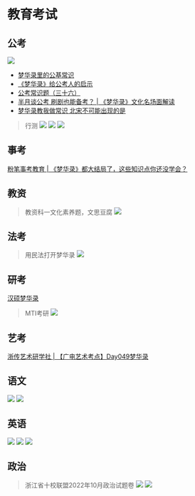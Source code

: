 # 教育考试


## 公考

![](/image/discuss/edution/fenbimaike.jpg)

* [梦华录里的公基常识](https://www.xiaohongshu.com/discovery/item/62bac8880000000002002ba3?app_platform=android&app_version=7.59.1&share_from_user_hidden=true&type=normal&xhsshare=WeixinSession&appuid=5c3e9f750000000007020be4&apptime=1665892741)
* [《梦华录》给公考人的启示](https://www.xiaohongshu.com/discovery/item/629dc75400000000010293fa?app_platform=android&app_version=7.59.1&share_from_user_hidden=true&type=video&xhsshare=WeixinSession&appuid=5c3e9f750000000007020be4&apptime=1665892483)
* [公考常识题（三十六）](https://www.xiaohongshu.com/discovery/item/62bf04a90000000021035c00?app_platform=android&app_version=7.59.1&share_from_user_hidden=true&type=video&xhsshare=WeixinSession&appuid=5c3e9f750000000007020be4&apptime=1665892656)
* [半月谈公考 刷剧也能备考？ | 《梦华录》文化名场面解读](https://www.xiaohongshu.com/discovery/item/62afe2c2000000000e0286eb?app_platform=android&app_version=7.59.1&share_from_user_hidden=true&type=normal&xhsshare=WeixinSession&appuid=5c3e9f750000000007020be4&apptime=1665891667)
* [梦华录教我做常识 北宋不可能出现的是](https://www.xiaohongshu.com/discovery/item/62c2985600000000060359ef?app_platform=android&app_version=7.59.1&share_from_user_hidden=true&type=normal&xhsshare=WeixinSession&appuid=5c3e9f750000000007020be4&apptime=1665891640)

> 行测
![](/image/discuss/edution/gongkao.jpg)
![](/image/discuss/edution/fenbiguangd.jpg)
![](/image/discuss/edution/kaodian.jpg)


## 事考

[粉笔事考教育 | 《梦华录》都大结局了，这些知识点你还没学会？](https://mp.weixin.qq.com/s/z9euEJii-Kd9ExBktMBQUQ)


## 教资

> 教资科一文化素养题，文思豆腐
![](/image/discuss/edution/wensi.jpg)


## 法考

> 用民法打开梦华录
![](/image/discuss/edution/fakao.jpg)


## 研考

[汉硕梦华录](https://m.weibo.cn/5306853986/4795875538768430)
> MTI考研
![](/image/discuss/edution/kaoyankaodian.jpg)

## 艺考

[浙传艺术研学社 | 【广电艺术考点】Day049梦华录](https://mp.weixin.qq.com/s/J9OKKzcK6SqiEj-A3t4GGw)


## 语文

![](/image/discuss/edution/jilei.jpg)
![](/image/discuss/edution/yuwenyuedu.jpg)


## 英语

![](/image/discuss/edution/engyuedu.jpg)
![](/image/discuss/edution/youdao1.jpg)
![](/image/discuss/edution/youdao2.jpg)


## 政治

> 浙江省十校联盟2022年10月政治试题卷
![](/image/discuss/edution/zhengzhi.jpg)
![](/image/discuss/edution/ketang.jpg)



